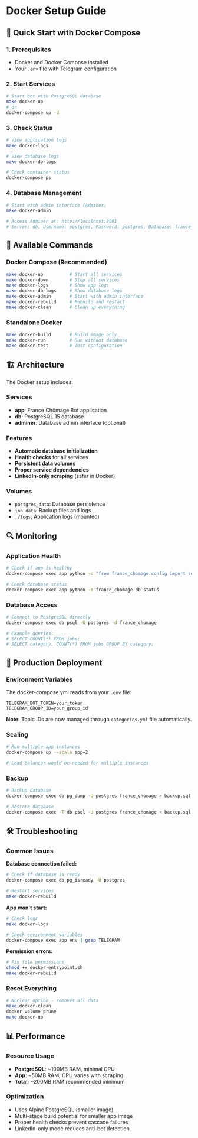 # Docker Setup Guide

## 🐳 Quick Start with Docker Compose

### 1. **Prerequisites**
- Docker and Docker Compose installed
- Your `.env` file with Telegram configuration

### 2. **Start Services**
```bash
# Start bot with PostgreSQL database
make docker-up
# or
docker-compose up -d
```

### 3. **Check Status**
```bash
# View application logs
make docker-logs

# View database logs  
make docker-db-logs

# Check container status
docker-compose ps
```

### 4. **Database Management**
```bash
# Start with admin interface (Adminer)
make docker-admin

# Access Adminer at: http://localhost:8081
# Server: db, Username: postgres, Password: postgres, Database: france_chomage
```

## 🔧 **Available Commands**

### Docker Compose (Recommended)
```bash
make docker-up          # Start all services
make docker-down        # Stop all services
make docker-logs        # Show app logs
make docker-db-logs     # Show database logs
make docker-admin       # Start with admin interface
make docker-rebuild     # Rebuild and restart
make docker-clean       # Clean up everything
```

### Standalone Docker
```bash
make docker-build       # Build image only
make docker-run         # Run without database
make docker-test        # Test configuration
```

## 🏗️ **Architecture**

The Docker setup includes:

### **Services**
- **app**: France Chômage Bot application
- **db**: PostgreSQL 15 database
- **adminer**: Database admin interface (optional)

### **Features**
- **Automatic database initialization**
- **Health checks** for all services
- **Persistent data volumes**
- **Proper service dependencies**
- **LinkedIn-only scraping** (safer in Docker)

### **Volumes**
- `postgres_data`: Database persistence
- `job_data`: Backup files and logs
- `./logs`: Application logs (mounted)

## 🔍 **Monitoring**

### Application Health
```bash
# Check if app is healthy
docker-compose exec app python -c "from france_chomage.config import settings; print('App OK')"

# Check database status
docker-compose exec app python -m france_chomage db status
```

### Database Access
```bash
# Connect to PostgreSQL directly
docker-compose exec db psql -U postgres -d france_chomage

# Example queries:
# SELECT COUNT(*) FROM jobs;
# SELECT category, COUNT(*) FROM jobs GROUP BY category;
```

## 🚀 **Production Deployment**

### Environment Variables
The docker-compose.yml reads from your `.env` file:
```env
TELEGRAM_BOT_TOKEN=your_token
TELEGRAM_GROUP_ID=your_group_id
```

**Note:** Topic IDs are now managed through `categories.yml` file automatically.

### Scaling
```bash
# Run multiple app instances
docker-compose up --scale app=2

# Load balancer would be needed for multiple instances
```

### Backup
```bash
# Backup database
docker-compose exec db pg_dump -U postgres france_chomage > backup.sql

# Restore database
docker-compose exec -T db psql -U postgres france_chomage < backup.sql
```

## 🛠️ **Troubleshooting**

### Common Issues

**Database connection failed:**
```bash
# Check if database is ready
docker-compose exec db pg_isready -U postgres

# Restart services
make docker-rebuild
```

**App won't start:**
```bash
# Check logs
make docker-logs

# Check environment variables
docker-compose exec app env | grep TELEGRAM
```

**Permission errors:**
```bash
# Fix file permissions
chmod +x docker-entrypoint.sh
make docker-rebuild
```

### Reset Everything
```bash
# Nuclear option - removes all data
make docker-clean
docker volume prune
make docker-up
```

## 📊 **Performance**

### Resource Usage
- **PostgreSQL**: ~100MB RAM, minimal CPU
- **App**: ~50MB RAM, CPU varies with scraping
- **Total**: ~200MB RAM recommended minimum

### Optimization
- Uses Alpine PostgreSQL (smaller image)
- Multi-stage build potential for smaller app image
- Proper health checks prevent cascade failures
- LinkedIn-only mode reduces anti-bot detection
